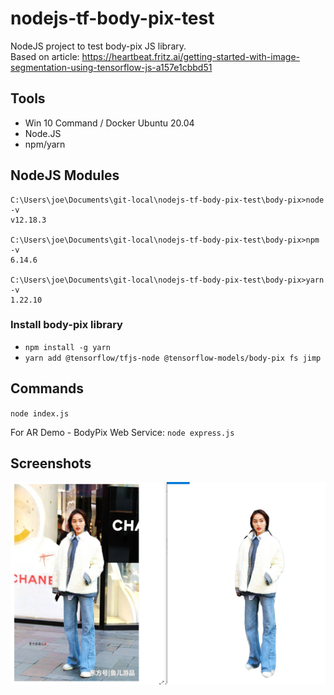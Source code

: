 # nodejs-tf-body-pix-test
NodeJS project to test body-pix JS library.  
Based on article: https://heartbeat.fritz.ai/getting-started-with-image-segmentation-using-tensorflow-js-a157e1cbbd51


## Tools
* Win 10 Command / Docker Ubuntu 20.04
* Node.JS
* npm/yarn

## NodeJS Modules
```
C:\Users\joe\Documents\git-local\nodejs-tf-body-pix-test\body-pix>node -v
v12.18.3

C:\Users\joe\Documents\git-local\nodejs-tf-body-pix-test\body-pix>npm -v
6.14.6

C:\Users\joe\Documents\git-local\nodejs-tf-body-pix-test\body-pix>yarn -v
1.22.10
```

### Install body-pix library
* `npm install -g yarn`  
* `yarn add @tensorflow/tfjs-node @tensorflow-models/body-pix fs jimp`

## Commands
`node index.js`

For AR Demo - BodyPix Web Service:
`node express.js`




## Screenshots
![](result.png)



